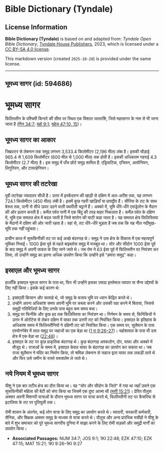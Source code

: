 # Bible Dictionary (Tyndale)

## License Information

**Bible Dictionary (Tyndale)** is based on and adapted from: _Tyndale Open Bible Dictionary_, [Tyndale House Publishers](https://tyndaleopenresources.com/), 2023, which is licensed under a [CC BY-SA 4.0 license](https://creativecommons.org/licenses/by-sa/4.0/legalcode.en).

This markdown version (created `2025-10-20`) is provided under the same license.



--------------------------------

## भूमध्य सागर (id: 594686)

भूमध्य सागर
===========

फिलिस्तीन के पश्चिमी किनारे की सीमा पर स्थित एक विशाल जलराशि, जिसे महासागर के नाम से भी जाना जाता है ([गिन 34:7](https://ref.ly/Num34:7); [यहो 9:1](https://ref.ly/Josh9:1); [यहेज 47:10, 15](https://ref.ly/Ezek47:10,Ezek47:15))।

भूमध्य सागर का आकार
-------------------

जिब्राल्टर से लेबनान तक समुद्र लगभग 3,533\.4 किलोमीटर (2,196 मील) लंबा है। इसकी चौड़ाई 965\.4 से 1,609 किलोमीटर (600 मील से 1,000 मील) तक होती है। इसकी अधिकतम गहराई 4\.3 किलोमीटर (2\.7 मील) है। इस समुद्र में पाँच छोटे समुद्र शामिल हैं: एड्रियाटिक, एजियन, आयोनियन, लिगुरियन, और टायरहेनियन।

भूमध्य सागर की तटरेखा
---------------------

पूर्वी तटरेखा ज्यादातर सीधी है। उत्तर में इस्केंदरुन की खाड़ी से दक्षिण में अल\-अरीश तक, यह लगभग 724\.1 किलोमीटर (450 मील) लंबी है। इसमें कुछ गहरी खाड़ियाँ या प्रायद्वीप हैं। सीरिया के तट के साथ बेरूत तक, पानी से सीधे ऊपर उठने वाली पथरीली चट्टानें हैं। अक्को में, भूमि धीरे\-धीरे एसड्रेलोन के मैदान की ओर ढलान करती है। कर्मेल पर्वत पानी में एक बिंदु की तरह बाहर निकलता है। कर्मेल पर्वत के दक्षिण में, भूमि एक समतल क्षेत्र में बदल जाती है जिसे शारोन की घाटी कहा जाता है। यह समतल क्षेत्र फिलिस्तिया के मैदानों में दक्षिण की ओर जारी रहता है। वहां से, तट धीरे\-धीरे मुड़ता है जब तक कि यह नील नदीमुख\-भूमि तक नहीं पहुंचता।

प्राचीन काल में सुरूफ‍िनीकी तट पर कई अच्छे बंदरगाह थे। समुद्र ने उस क्षेत्र के विकास में एक महत्वपूर्ण भूमिका निभाई। 1000 ईसा पूर्व से पहले बाइब्लोस समुद्र में मजबूत था। सोर और सीदोन 1000 ईसा पूर्व के बाद समुद्र में अपनी ताकत के लिए जाने जाते थे। जब रोम ने 63 ईसा पूर्व में फिलिस्तीन पर नियंत्रण कर लिया, तो उन्होंने समुद्र का इतना अधिक उपयोग किया कि उन्होंने इसे "हमारा समुद्र" कहा।

इस्राएल और भूमध्य सागर
----------------------

हालाँकि इस्राएल भूमध्य सागर के पास था, फिर भी उन्होंने इसका ज़्यादा इस्तेमाल व्यापार या सैन्य उद्देश्यों के लिए नहीं किया। इसके कई कारण थे:

1. इस्राएली किसान और चरवाहे थे, जो समुद्र के बजाय भूमि पर ध्यान केंद्रित करते थे।
2. उन्होंने अपना अधिकांश समय अपनी भूमि पर कब्ज़ा करने और उसकी रक्षा करने में बिताया, जिससे समुद्री गतिविधियों के लिए उनके पास बहुत कम समय बचा।
3. समुद्र पर फिनीके और कुछ हद तक फिलिस्तिया का नियंत्रण था। निर्गमन के समय से, फिनिकियों ने उत्तर में ओरोंटेस से लेकर दक्षिण में याफा तक उत्तरी तट को नियंत्रित किया। इस्राएल के इतिहास के अधिकांश समय में फिलिस्तीनियों ने दक्षिणी तट को नियंत्रित किया। एक समय पर, सुलैमान के पास एस्योनगेबेर में लाल समुद्र पर जहाजों का एक बेड़ा था ([1 रा 9:26–27](https://ref.ly/1Kgs9:26-1Kgs9:27))। यहोशापात के पास भी उस क्षेत्र में एक बेड़ा था ([22:48](https://ref.ly/1Kgs22:48))।
4. इस्राएल के तट पर कुछ प्राकृतिक बंदरगाह थे। कुछ बंदरगाह अश्कलोन, दोर, याफा और अक्को में मौजूद थे। राजाओं के समय में, इस्राएल केवल याफा के बंदरगाह का उपयोग कर सकता था। जब राजा सुलैमान ने मंदिर का निर्माण किया, तो श्रमिक लेबनान से जहाज द्वारा याफा तक लकड़ी लाते थे और फिर उसे ज़मीन के रास्ते यरूशलेम ले जाते थे।

नये नियम में भूमध्य सागर
------------------------

यीशु ने एक बार तटीय क्षेत्र का दौरा किया था। वह "सोर और सीदोन के जिले" में गया था जहाँ उसने एक सुरूफ‍िनीकी महिला की बेटी को चंगा किया था जिसमें एक दुष्ट आत्मा थी ([मत्ती 15:21](https://ref.ly/Matt15:21))। प्रेरित पौलुस अक्सर अपनी मिशनरी यात्राओं के दौरान भूमध्य सागर पर यात्रा करते थे, फिलीस्तीनी तट पर कैसरिया से इटालिया के तट पर पुतियुली तक।

रोमी शासन के अंतर्गत, कई लोग यात्रा के लिए समुद्र का उपयोग करते थे। व्यापारी, सरकारी कर्मचारी, सैनिक, और शिक्षक अक्सर समुद्र के माध्यम से यात्रा करते थे। पौलुस और अन्य प्रारंभिक मसीहों ने यीशु के बारे में शुभ समाचार को पूरे भूमध्य सागरीय दुनिया में साझा करने के लिए रोमी सड़कों और समुद्री मार्गों का उपयोग किया।

* **Associated Passages:** NUM 34:7; JOS 9:1; 1KI 22:48; EZK 47:10; EZK 47:15; MAT 15:21; 1KI 9:26–1KI 9:27

